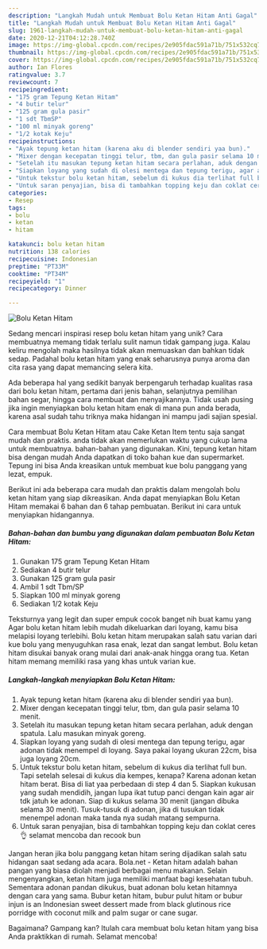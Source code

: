 ```yaml
---
description: "Langkah Mudah untuk Membuat Bolu Ketan Hitam Anti Gagal"
title: "Langkah Mudah untuk Membuat Bolu Ketan Hitam Anti Gagal"
slug: 1961-langkah-mudah-untuk-membuat-bolu-ketan-hitam-anti-gagal
date: 2020-12-21T04:12:28.740Z
image: https://img-global.cpcdn.com/recipes/2e905fdac591a71b/751x532cq70/bolu-ketan-hitam-foto-resep-utama.jpg
thumbnail: https://img-global.cpcdn.com/recipes/2e905fdac591a71b/751x532cq70/bolu-ketan-hitam-foto-resep-utama.jpg
cover: https://img-global.cpcdn.com/recipes/2e905fdac591a71b/751x532cq70/bolu-ketan-hitam-foto-resep-utama.jpg
author: Ian Flores
ratingvalue: 3.7
reviewcount: 7
recipeingredient:
- "175 gram Tepung Ketan Hitam"
- "4 butir telur"
- "125 gram gula pasir"
- "1 sdt TbmSP"
- "100 ml minyak goreng"
- "1/2 kotak Keju"
recipeinstructions:
- "Ayak tepung ketan hitam (karena aku di blender sendiri yaa bun)."
- "Mixer dengan kecepatan tinggi telur, tbm, dan gula pasir selama 10 menit."
- "Setelah itu masukan tepung ketan hitam secara perlahan, aduk dengan spatula. Lalu masukan minyak goreng."
- "Siapkan loyang yang sudah di olesi mentega dan tepung terigu, agar adonan tidak menempel di loyang. Saya pakai loyang ukuran 22cm, bisa juga loyang 20cm."
- "Untuk tekstur bolu ketan hitam, sebelum di kukus dia terlihat full bun. Tapi setelah selesai di kukus dia kempes, kenapa? Karena adonan ketan hitam berat. Bisa di liat yaa perbedaan di step 4 dan 5. Siapkan kukusan yang sudah mendidih, jangan lupa ikat tutup panci dengan kain agar air tdk jatuh ke adonan. Siap di kukus selama 30 menit (jangan dibuka selama 30 menit). Tusuk-tusuk di adonan, jika di tusukan tidak menempel adonan maka tanda nya sudah matang sempurna."
- "Untuk saran penyajian, bisa di tambahkan topping keju dan coklat ceres 👌 selamat mencoba dan recook bun"
categories:
- Resep
tags:
- bolu
- ketan
- hitam

katakunci: bolu ketan hitam 
nutrition: 138 calories
recipecuisine: Indonesian
preptime: "PT33M"
cooktime: "PT34M"
recipeyield: "1"
recipecategory: Dinner

---
```



![Bolu Ketan Hitam](https://img-global.cpcdn.com/recipes/2e905fdac591a71b/751x532cq70/bolu-ketan-hitam-foto-resep-utama.jpg)

Sedang mencari inspirasi resep bolu ketan hitam yang unik? Cara membuatnya memang tidak terlalu sulit namun tidak gampang juga. Kalau keliru mengolah maka hasilnya tidak akan memuaskan dan bahkan tidak sedap. Padahal bolu ketan hitam yang enak seharusnya punya aroma dan cita rasa yang dapat memancing selera kita.

Ada beberapa hal yang sedikit banyak berpengaruh terhadap kualitas rasa dari bolu ketan hitam, pertama dari jenis bahan, selanjutnya pemilihan bahan segar, hingga cara membuat dan menyajikannya. Tidak usah pusing jika ingin menyiapkan bolu ketan hitam enak di mana pun anda berada, karena asal sudah tahu triknya maka hidangan ini mampu jadi sajian spesial.

Cara membuat Bolu Ketan Hitam atau Cake Ketan Item tentu saja sangat mudah dan praktis. anda tidak akan memerlukan waktu yang cukup lama untuk membuatnya. bahan-bahan yang digunakan. Kini, tepung ketan hitam bisa dengan mudah Anda dapatkan di toko bahan kue dan supermarket. Tepung ini bisa Anda kreasikan untuk membuat kue bolu panggang yang lezat, empuk.


Berikut ini ada beberapa cara mudah dan praktis dalam mengolah bolu ketan hitam yang siap dikreasikan. Anda dapat menyiapkan Bolu Ketan Hitam memakai 6 bahan dan 6 tahap pembuatan. Berikut ini cara untuk menyiapkan hidangannya.

<!--inarticleads1-->

##### Bahan-bahan dan bumbu yang digunakan dalam pembuatan Bolu Ketan Hitam:

1. Gunakan 175 gram Tepung Ketan Hitam
1. Sediakan 4 butir telur
1. Gunakan 125 gram gula pasir
1. Ambil 1 sdt Tbm/SP
1. Siapkan 100 ml minyak goreng
1. Sediakan 1/2 kotak Keju


Teksturnya yang legit dan super empuk cocok banget nih buat kamu yang Agar bolu ketan hitam lebih mudah dikeluarkan dari loyang, kamu bisa melapisi loyang terlebihi. Bolu ketan hitam merupakan salah satu varian dari kue bolu yang menyuguhkan rasa enak, lezat dan sangat lembut. Bolu ketan hitam disukai banyak orang mulai dari anak-anak hingga orang tua. Ketan hitam memang memiliki rasa yang khas untuk varian kue. 

<!--inarticleads2-->

##### Langkah-langkah menyiapkan Bolu Ketan Hitam:

1. Ayak tepung ketan hitam (karena aku di blender sendiri yaa bun).
1. Mixer dengan kecepatan tinggi telur, tbm, dan gula pasir selama 10 menit.
1. Setelah itu masukan tepung ketan hitam secara perlahan, aduk dengan spatula. Lalu masukan minyak goreng.
1. Siapkan loyang yang sudah di olesi mentega dan tepung terigu, agar adonan tidak menempel di loyang. Saya pakai loyang ukuran 22cm, bisa juga loyang 20cm.
1. Untuk tekstur bolu ketan hitam, sebelum di kukus dia terlihat full bun. Tapi setelah selesai di kukus dia kempes, kenapa? Karena adonan ketan hitam berat. Bisa di liat yaa perbedaan di step 4 dan 5. Siapkan kukusan yang sudah mendidih, jangan lupa ikat tutup panci dengan kain agar air tdk jatuh ke adonan. Siap di kukus selama 30 menit (jangan dibuka selama 30 menit). Tusuk-tusuk di adonan, jika di tusukan tidak menempel adonan maka tanda nya sudah matang sempurna.
1. Untuk saran penyajian, bisa di tambahkan topping keju dan coklat ceres 👌 selamat mencoba dan recook bun


Jangan heran jika bolu panggang ketan hitam sering dijadikan salah satu hidangan saat sedang ada acara. Bola.net - Ketan hitam adalah bahan pangan yang biasa diolah menjadi berbagai menu makanan. Selain mengenyangkan, ketan hitam juga memiliki manfaat bagi kesehatan tubuh. Sementara adonan pandan dikukus, buat adonan bolu ketan hitamnya dengan cara yang sama. Bubur ketan hitam, bubur pulut hitam or bubur injun is an Indonesian sweet dessert made from black glutinous rice porridge with coconut milk and palm sugar or cane sugar. 

Bagaimana? Gampang kan? Itulah cara membuat bolu ketan hitam yang bisa Anda praktikkan di rumah. Selamat mencoba!
